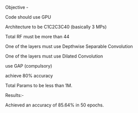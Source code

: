 
Objective - 

Code should use GPU

Architecture to be C1C2C3C40 (basically 3 MPs)

Total RF must be more than 44

One of the layers must use Depthwise Separable Convolution

One of the layers must use Dilated Convolution

use GAP (compulsory)

achieve 80% accuracy

Total Params to be less than 1M. 


Results:-

Achieved an accuracy of 85.64% in 50 epochs.
